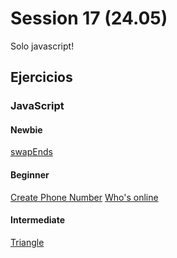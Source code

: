 # Session 17 (24.05)

Solo javascript!

## Ejercicios

### JavaScript

#### Newbie  

[swapEnds](https://github.com/Laboratoria/gym/blob/main/exercises/swap-ends/README.md)

#### Beginner

[Create Phone Number](https://github.com/Laboratoria/gym/blob/main/exercises/create-phone-number/README.md)
[Who's online](https://github.com/Laboratoria/gym/blob/main/exercises/who-is-online/README.md)

#### Intermediate

[Triangle](https://github.com/Laboratoria/gym/tree/main/exercises/triangle)
